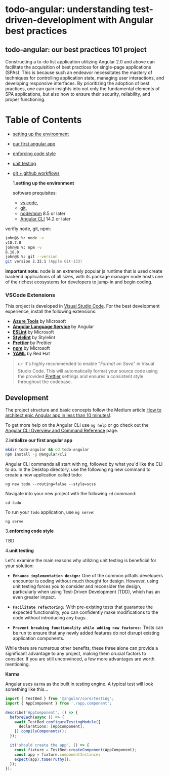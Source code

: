 # todo-angular: understanding test-driven-developlment with Angular best practices

## todo-angular: our best practices 101 project

Constructing a to-do list application utilizing Angular 2.0 and above can facilitate the acquisition of best practices
for single-page applications (SPAs). This is because such an endeavor necessitates the mastery of techniques for
controlling application state, managing user interactions, and developing responsive interfaces. By prioritizing the
adoption of best practices, one can gain insights into not only the fundamental elements of SPA applications, but also
how to ensure their security, reliability, and proper functioning.

# Table of Contents

- [setting up the environment](#environment)
- [our first angular app](#our-first-angular-app)
- [enforcing code style](#code-enforing)
- [unit testing](#unit-test)
- [git + github workflows](#section-5)

  1.**setting up the environment** <a name="environment"></a>

  software prequisites:

  - [vs code](<[vs](https://code.visualstudio.com)>),
  - [git](https://git-scm.com),
  - [node/npm](https://docs.npmjs.com/downloading-and-installing-node-js-and-npm) 8.5 or later
  - [Angular CLI](https://angular.io/cli) 14.2 or later

verifiy node, git, npm:

```zsh
john@$ %: node -v
v18.7.0
john@$ %: npm -v
8.18.0
john@$ %: git --version
git version 2.32.1 (Apple Git-133)
```

**important note:** node is an extremely popular js runtime that is used create backend applications of all sizes, with
its package manager node hosts one of the richest ecosystems for developers to jump-in and begin coding.

### VSCode Extensions

This project is developed in [Visual Studio Code](https://code.visualstudio.com/). For the best development experience,
install the following extensions:

- **[Azure Tools](https://marketplace.visualstudio.com/items?itemName=ms-vscode.vscode-node-azure-pack)** by Microsoft
- **[Angular Language Service](https://marketplace.visualstudio.com/items?itemName=Angular.ng-template)** by Angular
- **[ESLint](https://marketplace.visualstudio.com/items?itemName=dbaeumer.vscode-eslint)** by Microsoft
- **[Stylelint](https://marketplace.visualstudio.com/items?itemName=stylelint.vscode-stylelint)** by Stylelint
- **[Prettier](https://marketplace.visualstudio.com/items?itemName=esbenp.prettier-vscode)** by Prettier
- **[npm](https://marketplace.visualstudio.com/items?itemName=eg2.vscode-npm-script)** by Microsoft
- **[YAML](https://marketplace.visualstudio.com/items?itemName=redhat.vscode-yaml)** by Red Hat

> 👉 It's highly recommended to enable "_Format on Save_" in Visual Studio Code. This will automatically format your
> source code using the provided [Prettier](https://prettier.io/) settings and ensures a consistent style throughout the
> codebase.

## Development

The project structure and basic concepts follow the Medium article
[How to architect epic Angular app in less than 10 minutes!](https://tomastrajan.medium.com/how-to-build-epic-angular-app-with-clean-architecture-91640ed1656).

To get more help on the Angular CLI use `ng help` or go check out the
[Angular CLI Overview and Command Reference](https://angular.io/cli) page.

2.**initialize our first angular app** <a name="our-first-angular-app"></a>

```zsh
mkdir todo-angular && cd todo-angular
npm install -g @angular/cli
```

Angular CLI commands all start with ng, followed by what you'd like the CLI to do. In the Desktop directory, use the
following ng new command to create a new application called todo:

```
ng new todo --routing=false --style=scss
```

Navigate into your new project with the following `cd` command:

```
cd todo
```

To run your `todo` application, use `ng serve`:

```
ng serve
```

3.**enforcing code style**

TBD

4.**unit testing** <a name="unit-test"></a>

Let's examine the main reasons why utilizing unit testing is beneficial for your solution:

- **`Enhance implementation design:`** One of the common pitfalls developers encounter is coding without much thought
  for design. However, using unit testing forces you to consider and reconsider the design, particularly when using
  Test-Driven Development (TDD), which has an even greater impact.

- **`Facilitate refactoring:`** With pre-existing tests that guarantee the expected functionality, you can confidently
  make modifications to the code without introducing any bugs.

- **`Prevent breaking functionality while adding new features:`** Tests can be run to ensure that any newly added
  features do not disrupt existing application components.

While there are numerous other benefits, these three alone can provide a significant advantage to any project, making
them crucial factors to consider. If you are still unconvinced, a few more advantages are worth mentioning.

**Karma**

Angular uses `Karma` as the built in testing engine. A typical test will look something like this...

```ts
import { TestBed } from '@angular/core/testing';
import { AppComponent } from './app.component';

describe('AppComponent', () => {
  beforeEach(async () => {
    await TestBed.configureTestingModule({
      declarations: [AppComponent],
    }).compileComponents();
  });

  it('should create the app', () => {
    const fixture = TestBed.createComponent(AppComponent);
    const app = fixture.componentInstance;
    expect(app).toBeTruthy();
  });
});
```
